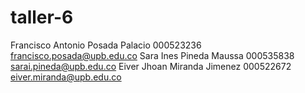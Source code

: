 # taller-6
Francisco Antonio Posada Palacio 000523236  francisco.posada@upb.edu.co 
Sara Ines Pineda Maussa 000535838 sarai.pineda@upb.edu.co
Eiver Jhoan Miranda Jimenez 000522672 eiver.miranda@upb.edu.co
